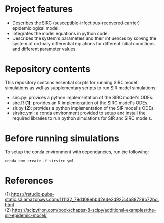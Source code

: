 # Project features
* Describes the SIRC (susceptible-infectious-recovered-carrier) epidemiological model.
* Integrates the model equations in python code.
* Describes the system's parameters and their influences by solving the system of ordinary differential equations for different initial conditions and different parameter values.

# Repository contents
This repository contains essential scripts for running SIRC model simulations as well as supplementary scripts to run SIR model simulations: 

* sirc.py: provides a python implementation of the SIRC model's ODEs.
* sirc.R **(1)**: provides an R implementation of the SIRC model's ODEs.
* sir.py **(2)**: provides a python implementation of the SIR model's ODEs.
* sirsirc.yml: a conda environment provided to setup and install the required libraries to run python simulations for SIR and SIRC models.

# Before running simulations
To setup the conda environment with dependancies, run the following:
~~~
conda env create -f sirsirc.yml
~~~

# References

(1) <https://rstudio-pubs-static.s3.amazonaws.com/111132_79dd08ebb42e4e2d927c4a88729b72bd.html>         
(2) <https://scipython.com/book/chapter-8-scipy/additional-examples/the-sir-epidemic-model/>
